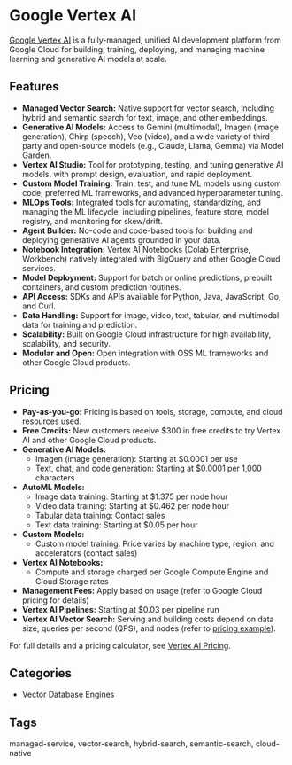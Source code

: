 # Google Vertex AI

[Google Vertex AI](https://cloud.google.com/vertex-ai) is a fully-managed, unified AI development platform from Google Cloud for building, training, deploying, and managing machine learning and generative AI models at scale.

## Features
- **Managed Vector Search:** Native support for vector search, including hybrid and semantic search for text, image, and other embeddings.
- **Generative AI Models:** Access to Gemini (multimodal), Imagen (image generation), Chirp (speech), Veo (video), and a wide variety of third-party and open-source models (e.g., Claude, Llama, Gemma) via Model Garden.
- **Vertex AI Studio:** Tool for prototyping, testing, and tuning generative AI models, with prompt design, evaluation, and rapid deployment.
- **Custom Model Training:** Train, test, and tune ML models using custom code, preferred ML frameworks, and advanced hyperparameter tuning.
- **MLOps Tools:** Integrated tools for automating, standardizing, and managing the ML lifecycle, including pipelines, feature store, model registry, and monitoring for skew/drift.
- **Agent Builder:** No-code and code-based tools for building and deploying generative AI agents grounded in your data.
- **Notebook Integration:** Vertex AI Notebooks (Colab Enterprise, Workbench) natively integrated with BigQuery and other Google Cloud services.
- **Model Deployment:** Support for batch or online predictions, prebuilt containers, and custom prediction routines.
- **API Access:** SDKs and APIs available for Python, Java, JavaScript, Go, and Curl.
- **Data Handling:** Support for image, video, text, tabular, and multimodal data for training and prediction.
- **Scalability:** Built on Google Cloud infrastructure for high availability, scalability, and security.
- **Modular and Open:** Open integration with OSS ML frameworks and other Google Cloud products.

## Pricing
- **Pay-as-you-go:** Pricing is based on tools, storage, compute, and cloud resources used.
- **Free Credits:** New customers receive $300 in free credits to try Vertex AI and other Google Cloud products.
- **Generative AI Models:**
  - Imagen (image generation): Starting at $0.0001 per use
  - Text, chat, and code generation: Starting at $0.0001 per 1,000 characters
- **AutoML Models:**
  - Image data training: Starting at $1.375 per node hour
  - Video data training: Starting at $0.462 per node hour
  - Tabular data training: Contact sales
  - Text data training: Starting at $0.05 per hour
- **Custom Models:**
  - Custom model training: Price varies by machine type, region, and accelerators (contact sales)
- **Vertex AI Notebooks:**
  - Compute and storage charged per Google Compute Engine and Cloud Storage rates
- **Management Fees:** Apply based on usage (refer to Google Cloud pricing for details)
- **Vertex AI Pipelines:** Starting at $0.03 per pipeline run
- **Vertex AI Vector Search:** Serving and building costs depend on data size, queries per second (QPS), and nodes (refer to [pricing example](https://cloud.google.com/vertex-ai/pricing)).

For full details and a pricing calculator, see [Vertex AI Pricing](https://cloud.google.com/vertex-ai/pricing).

## Categories
- Vector Database Engines

## Tags
managed-service, vector-search, hybrid-search, semantic-search, cloud-native